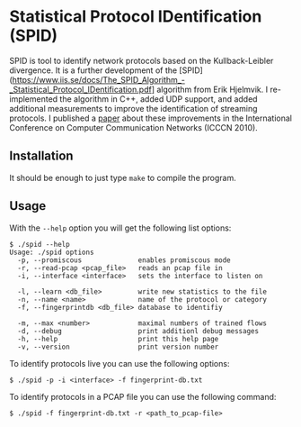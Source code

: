 # Statistical Protocol IDentification (SPID)

SPID is tool to identify network protocols based on the Kullback-Leibler divergence. It is a further development of the [SPID](https://www.iis.se/docs/The_SPID_Algorithm_-_Statistical_Protocol_IDentification.pdf] algorithm from Erik Hjelmvik. I re-implemented the algorithm in C++, added UDP support, and added additional measurements to improve the identification of streaming protocols. I published a [paper](https://florian.adamsky.it/research/publications/2010/ICCCN2010.pdf) about these improvements in the International Conference on Computer Communication Networks (ICCCN 2010).

## Installation

It should be enough to just type `make` to compile the program.

## Usage

With the `--help` option you will get the following list options:

```
$ ./spid --help
Usage: ./spid options
  -p, --promiscous              enables promiscous mode
  -r, --read-pcap <pcap_file>   reads an pcap file in
  -i, --interface <interface>   sets the interface to listen on

  -l, --learn <db_file>         write new statistics to the file
  -n, --name <name>             name of the protocol or category
  -f, --fingerprintdb <db_file> database to identifiy

  -m, --max <number>            maximal numbers of trained flows
  -d, --debug                   print additionl debug messages
  -h, --help                    print this help page
  -v, --version                 print version number
```

To identify protocols live you can use the following options:

```
$ ./spid -p -i <interface> -f fingerprint-db.txt
```

To identify protocols in a PCAP file you can use the following command:

```
$ ./spid -f fingerprint-db.txt -r <path_to_pcap-file>
```
